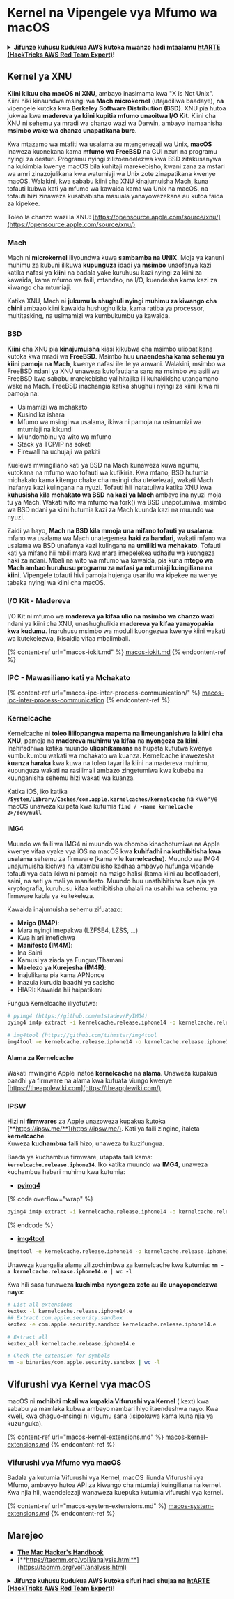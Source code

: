 # Kernel na Vipengele vya Mfumo wa macOS

<details>

<summary><strong>Jifunze kuhusu kudukua AWS kutoka mwanzo hadi mtaalamu</strong> <a href="https://training.hacktricks.xyz/courses/arte"><strong>htARTE (HackTricks AWS Red Team Expert)</strong></a><strong>!</strong></summary>

Njia nyingine za kusaidia HackTricks:

* Ikiwa unataka kuona **kampuni yako inatangazwa kwenye HackTricks** au **kupakua HackTricks kwa muundo wa PDF** Angalia [**MPANGO WA KUJIUNGA**](https://github.com/sponsors/carlospolop)!
* Pata [**swag rasmi ya PEASS & HackTricks**](https://peass.creator-spring.com)
* Gundua [**The PEASS Family**](https://opensea.io/collection/the-peass-family), mkusanyiko wetu wa kipekee wa [**NFTs**](https://opensea.io/collection/the-peass-family)
* **Jiunge na** 💬 [**Kikundi cha Discord**](https://discord.gg/hRep4RUj7f) au [**kikundi cha telegram**](https://t.me/peass) au **tufuate** kwenye **Twitter** 🐦 [**@carlospolopm**](https://twitter.com/hacktricks_live)**.**
* **Shiriki mbinu zako za kudukua kwa kuwasilisha PR kwa** [**HackTricks**](https://github.com/carlospolop/hacktricks) na [**HackTricks Cloud**](https://github.com/carlospolop/hacktricks-cloud) repos za github.

</details>

## Kernel ya XNU

**Kiini kikuu cha macOS ni XNU**, ambayo inasimama kwa "X is Not Unix". Kiini hiki kinaundwa msingi wa **Mach microkernel** (utajadiliwa baadaye), **na** vipengele kutoka kwa **Berkeley Software Distribution (BSD)**. XNU pia hutoa jukwaa kwa **madereva ya kiini kupitia mfumo unaoitwa I/O Kit**. Kiini cha XNU ni sehemu ya mradi wa chanzo wazi wa Darwin, ambayo inamaanisha **msimbo wake wa chanzo unapatikana bure**.

Kwa mtazamo wa mtafiti wa usalama au mtengenezaji wa Unix, **macOS** inaweza kuonekana kama **mfumo wa FreeBSD** na GUI nzuri na programu nyingi za desturi. Programu nyingi zilizoendelezwa kwa BSD zitakusanywa na kukimbia kwenye macOS bila kuhitaji marekebisho, kwani zana za mstari wa amri zinazojulikana kwa watumiaji wa Unix zote zinapatikana kwenye macOS. Walakini, kwa sababu kiini cha XNU kinajumuisha Mach, kuna tofauti kubwa kati ya mfumo wa kawaida kama wa Unix na macOS, na tofauti hizi zinaweza kusababisha masuala yanayowezekana au kutoa faida za kipekee.

Toleo la chanzo wazi la XNU: [https://opensource.apple.com/source/xnu/](https://opensource.apple.com/source/xnu/)

### Mach

Mach ni **microkernel** iliyoundwa kuwa **sambamba na UNIX**. Moja ya kanuni muhimu za kubuni ilikuwa **kupunguza** idadi ya **msimbo** unaofanya kazi katika nafasi ya **kiini** na badala yake kuruhusu kazi nyingi za kiini za kawaida, kama mfumo wa faili, mtandao, na I/O, kuendesha kama kazi za kiwango cha mtumiaji.

Katika XNU, Mach ni **jukumu la shughuli nyingi muhimu za kiwango cha chini** ambazo kiini kawaida hushughulikia, kama ratiba ya processor, multitasking, na usimamizi wa kumbukumbu ya kawaida.

### BSD

**Kiini** cha XNU pia **kinajumuisha** kiasi kikubwa cha msimbo uliopatikana kutoka kwa mradi wa **FreeBSD**. Msimbo huu **unaendesha kama sehemu ya kiini pamoja na Mach**, kwenye nafasi ile ile ya anwani. Walakini, msimbo wa FreeBSD ndani ya XNU unaweza kutofautiana sana na msimbo wa asili wa FreeBSD kwa sababu marekebisho yalihitajika ili kuhakikisha utangamano wake na Mach. FreeBSD inachangia katika shughuli nyingi za kiini ikiwa ni pamoja na:

* Usimamizi wa mchakato
* Kusindika ishara
* Mfumo wa msingi wa usalama, ikiwa ni pamoja na usimamizi wa mtumiaji na kikundi
* Miundombinu ya wito wa mfumo
* Stack ya TCP/IP na soketi
* Firewall na uchujaji wa pakiti

Kuelewa mwingiliano kati ya BSD na Mach kunaweza kuwa ngumu, kutokana na mfumo wao tofauti wa kufikiria. Kwa mfano, BSD hutumia michakato kama kitengo chake cha msingi cha utekelezaji, wakati Mach inafanya kazi kulingana na nyuzi. Tofauti hii inatatuliwa katika XNU kwa **kuhusisha kila mchakato wa BSD na kazi ya Mach** ambayo ina nyuzi moja tu ya Mach. Wakati wito wa mfumo wa fork() wa BSD unapotumiwa, msimbo wa BSD ndani ya kiini hutumia kazi za Mach kuunda kazi na muundo wa nyuzi.

Zaidi ya hayo, **Mach na BSD kila mmoja una mifano tofauti ya usalama**: mfano wa usalama wa Mach unategemea **haki za bandari**, wakati mfano wa usalama wa BSD unafanya kazi kulingana na **umiliki wa mchakato**. Tofauti kati ya mifano hii mbili mara kwa mara imepelekea udhaifu wa kuongeza haki za ndani. Mbali na wito wa mfumo wa kawaida, pia kuna **mtego wa Mach ambao huruhusu programu za nafasi ya mtumiaji kuingiliana na kiini**. Vipengele tofauti hivi pamoja hujenga usanifu wa kipekee na wenye tabaka nyingi wa kiini cha macOS.

### I/O Kit - Madereva

I/O Kit ni mfumo wa **madereva ya kifaa ulio na msimbo wa chanzo wazi** ndani ya kiini cha XNU, unashughulikia **madereva ya kifaa yanayopakia kwa kudumu**. Inaruhusu msimbo wa moduli kuongezwa kwenye kiini wakati wa kutekelezwa, ikisaidia vifaa mbalimbali.

{% content-ref url="macos-iokit.md" %}
[macos-iokit.md](macos-iokit.md)
{% endcontent-ref %}

### IPC - Mawasiliano kati ya Mchakato

{% content-ref url="macos-ipc-inter-process-communication/" %}
[macos-ipc-inter-process-communication](macos-ipc-inter-process-communication/)
{% endcontent-ref %}

### Kernelcache

Kernelcache ni **toleo lililopangwa mapema na limeunganishwa la kiini cha XNU**, pamoja na **madereva muhimu ya kifaa** na **nyongeza za kiini**. Inahifadhiwa katika muundo **ulioshikamana** na hupata kufutwa kwenye kumbukumbu wakati wa mchakato wa kuanza. Kernelcache inawezesha **kuanza haraka** kwa kuwa na toleo tayari la kiini na madereva muhimu, kupunguza wakati na rasilimali ambazo zingetumiwa kwa kubeba na kuunganisha sehemu hizi wakati wa kuanza.

Katika iOS, iko katika **`/System/Library/Caches/com.apple.kernelcaches/kernelcache`** na kwenye macOS unaweza kuipata kwa kutumia **`find / -name kernelcache 2>/dev/null`**

#### IMG4

Muundo wa faili wa IMG4 ni muundo wa chombo kinachotumiwa na Apple kwenye vifaa vyake vya iOS na macOS kwa **kuhifadhi na kuthibitisha kwa usalama** sehemu za firmware (kama vile **kernelcache**). Muundo wa IMG4 unajumuisha kichwa na vitambulisho kadhaa ambavyo hufunga vipande tofauti vya data ikiwa ni pamoja na mzigo halisi (kama kiini au bootloader), saini, na seti ya mali ya manifesto. Muundo huu unathibitisha kwa njia ya kryptografia, kuruhusu kifaa kuthibitisha uhalali na usahihi wa sehemu ya firmware kabla ya kuitekeleza.

Kawaida inajumuisha sehemu zifuatazo:

* **Mzigo (IM4P)**:
* Mara nyingi imepakwa (LZFSE4, LZSS, ...)
* Kwa hiari imefichwa
* **Manifesto (IM4M)**:
* Ina Saini
* Kamusi ya ziada ya Funguo/Thamani
* **Maelezo ya Kurejesha (IM4R)**:
* Inajulikana pia kama APNonce
* Inazuia kurudia baadhi ya sasisho
* HIARI: Kawaida hii haipatikani

Fungua Kernelcache iliyofutwa:
```bash
# pyimg4 (https://github.com/m1stadev/PyIMG4)
pyimg4 im4p extract -i kernelcache.release.iphone14 -o kernelcache.release.iphone14.e

# img4tool (https://github.com/tihmstar/img4tool
img4tool -e kernelcache.release.iphone14 -o kernelcache.release.iphone14.e
```
#### Alama za Kernelcache

Wakati mwingine Apple inatoa **kernelcache** na **alama**. Unaweza kupakua baadhi ya firmware na alama kwa kufuata viungo kwenye [https://theapplewiki.com](https://theapplewiki.com/).

### IPSW

Hizi ni **firmwares** za Apple unazoweza kupakua kutoka [**https://ipsw.me/**](https://ipsw.me/). Kati ya faili zingine, italeta **kernelcache**.\
Kuweza **kuchambua** faili hizo, unaweza tu kuzifungua.

Baada ya kuchambua firmware, utapata faili kama: **`kernelcache.release.iphone14`**. Iko katika muundo wa **IMG4**, unaweza kuchambua habari muhimu kwa kutumia:

* [**pyimg4**](https://github.com/m1stadev/PyIMG4)

{% code overflow="wrap" %}
```bash
pyimg4 im4p extract -i kernelcache.release.iphone14 -o kernelcache.release.iphone14.e
```
{% endcode %}

* [**img4tool**](https://github.com/tihmstar/img4tool)
```bash
img4tool -e kernelcache.release.iphone14 -o kernelcache.release.iphone14.e
```
Unaweza kuangalia alama zilizochimbwa za kernelcache kwa kutumia: **`nm -a kernelcache.release.iphone14.e | wc -l`**

Kwa hili sasa tunaweza **kuchimba nyongeza zote** au **ile unayopendezwa nayo:**
```bash
# List all extensions
kextex -l kernelcache.release.iphone14.e
## Extract com.apple.security.sandbox
kextex -e com.apple.security.sandbox kernelcache.release.iphone14.e

# Extract all
kextex_all kernelcache.release.iphone14.e

# Check the extension for symbols
nm -a binaries/com.apple.security.sandbox | wc -l
```
## Vifurushi vya Kernel vya macOS

macOS ni **mdhibiti mkali wa kupakia Vifurushi vya Kernel** (.kext) kwa sababu ya mamlaka kubwa ambayo nambari hiyo itaendeshwa nayo. Kwa kweli, kwa chaguo-msingi ni vigumu sana (isipokuwa kama kuna njia ya kuzunguka).

{% content-ref url="macos-kernel-extensions.md" %}
[macos-kernel-extensions.md](macos-kernel-extensions.md)
{% endcontent-ref %}

### Vifurushi vya Mfumo vya macOS

Badala ya kutumia Vifurushi vya Kernel, macOS iliunda Vifurushi vya Mfumo, ambavyo hutoa API za kiwango cha mtumiaji kuingiliana na kernel. Kwa njia hii, waendelezaji wanaweza kuepuka kutumia vifurushi vya kernel.

{% content-ref url="macos-system-extensions.md" %}
[macos-system-extensions.md](macos-system-extensions.md)
{% endcontent-ref %}

## Marejeo

* [**The Mac Hacker's Handbook**](https://www.amazon.com/-/es/Charlie-Miller-ebook-dp-B004U7MUMU/dp/B004U7MUMU/ref=mt\_other?\_encoding=UTF8\&me=\&qid=)
* [**https://taomm.org/vol1/analysis.html**](https://taomm.org/vol1/analysis.html)

<details>

<summary><strong>Jifunze kuhusu kudukua AWS kutoka sifuri hadi shujaa na</strong> <a href="https://training.hacktricks.xyz/courses/arte"><strong>htARTE (HackTricks AWS Red Team Expert)</strong></a><strong>!</strong></summary>

Njia nyingine za kusaidia HackTricks:

* Ikiwa unataka kuona **kampuni yako ikitangazwa kwenye HackTricks** au **kupakua HackTricks kwa muundo wa PDF** Angalia [**MIPANGO YA KUJIUNGA**](https://github.com/sponsors/carlospolop)!
* Pata [**swag rasmi wa PEASS & HackTricks**](https://peass.creator-spring.com)
* Gundua [**The PEASS Family**](https://opensea.io/collection/the-peass-family), mkusanyiko wetu wa [**NFTs**](https://opensea.io/collection/the-peass-family) za kipekee
* **Jiunge na** 💬 [**Kikundi cha Discord**](https://discord.gg/hRep4RUj7f) au [**kikundi cha telegram**](https://t.me/peass) au **tufuate** kwenye **Twitter** 🐦 [**@carlospolopm**](https://twitter.com/hacktricks_live)**.**
* **Shiriki mbinu zako za kudukua kwa kuwasilisha PR kwa** [**HackTricks**](https://github.com/carlospolop/hacktricks) na [**HackTricks Cloud**](https://github.com/carlospolop/hacktricks-cloud) github repos.

</details>
